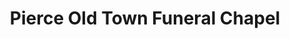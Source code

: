 ---
title: "Pierce Old Town Funeral Chapel"
url: /manassas/pierce-old-town-funeral-chapel/
shop: funeral directors
---